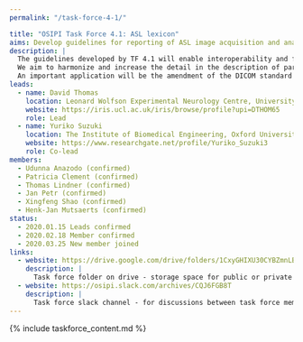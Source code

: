 ```yaml
---
permalink: "/task-force-4-1/"

title: "OSIPI Task Force 4.1: ASL lexicon"
aims: Develop guidelines for reporting of ASL image acquisition and analysis
description: |
  The guidelines developed by TF 4.1 will enable interoperability and facilitate the comparison of results produced by different ASL analysis tools, studies or sites. 
  We aim to harmonize and increase the detail in the description of parameters and configurations, enable encoding of the complete perfusion imaging workflow, and pave the way for consensus building. 
  An important application will be the amendment of the DICOM standard for ASL perfusion parametric maps, as well as BIDS extensions, and development of demonstrations and use cases. 
leads:
  - name: David Thomas 
    location: Leonard Wolfson Experimental Neurology Centre, University College London, UK
    website: https://iris.ucl.ac.uk/iris/browse/profile?upi=DTHOM65
    role: Lead
  - name: Yuriko Suzuki
    location: The Institute of Biomedical Engineering, Oxford University, UK
    website: https://www.researchgate.net/profile/Yuriko_Suzuki3
    role: Co-lead
members:
  - Udunna Anazodo (confirmed)
  - Patricia Clement (confirmed)
  - Thomas Lindner (confirmed)
  - Jan Petr (confirmed)
  - Xingfeng Shao (confirmed)
  - Henk-Jan Mutsaerts (confirmed)
status:
  - 2020.01.15 Leads confirmed
  - 2020.02.18 Member confirmed
  - 2020.03.25 New member joined
links:
  - website: https://drive.google.com/drive/folders/1CxyGHIXU30CYBZmnLBfylnC4iP7ytNld
    description: |
      Task force folder on drive - storage space for public or private documents developed by the task force.
  - website: https://osipi.slack.com/archives/CQJ6FGB8T
    description: |
      Task force slack channel - for discussions between task force members.
---
```


{% include taskforce_content.md %}
<!--- Please include your task force contents below, free formatting -->
